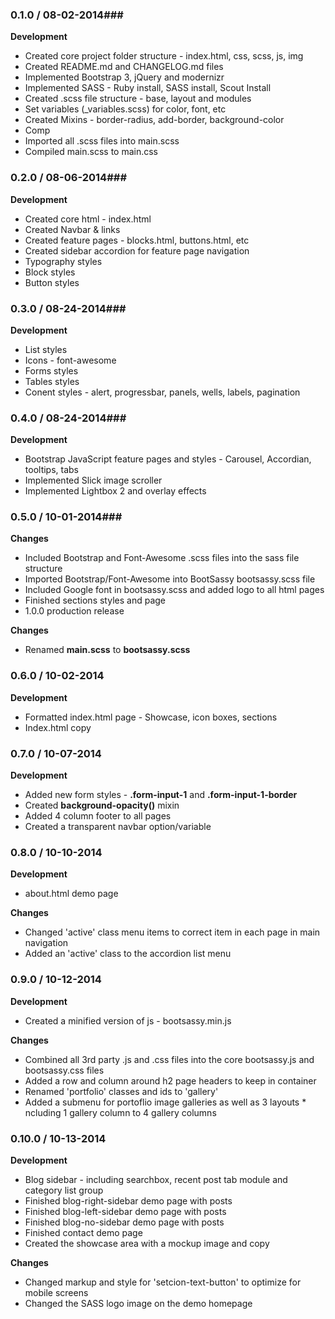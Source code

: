 ### 0.1.0 / 08-02-2014###
**Development**

* Created core project folder structure - index.html, css, scss, js, img
* Created README.md and CHANGELOG.md files
* Implemented Bootstrap 3, jQuery and modernizr
* Implemented SASS - Ruby install, SASS install, Scout Install
* Created .scss file structure - base, layout and modules
* Set variables (_variables.scss) for color, font, etc
* Created Mixins - border-radius, add-border, background-color
* Comp
* Imported all .scss files into main.scss
* Compiled main.scss to main.css

### 0.2.0 / 08-06-2014###
**Development**

* Created core html - index.html
* Created Navbar & links
* Created feature pages - blocks.html, buttons.html, etc
* Created sidebar accordion for feature page navigation
* Typography styles
* Block styles
* Button styles

### 0.3.0 / 08-24-2014###
**Development**

* List styles
* Icons - font-awesome
* Forms styles
* Tables styles
* Conent styles - alert, progressbar, panels, wells, labels, pagination


### 0.4.0 / 08-24-2014###
**Development**

* Bootstrap JavaScript feature pages and styles - Carousel, Accordian, tooltips, tabs
* Implemented Slick image scroller
* Implemented Lightbox 2 and overlay effects


### 0.5.0 / 10-01-2014###
**Changes**

* Included Bootstrap and Font-Awesome .scss files into the sass file structure
* Imported Bootstrap/Font-Awesome into BootSassy bootsassy.scss file
* Included Google font in bootsassy.scss and added logo to all html pages
* Finished sections styles and page
* 1.0.0 production release

**Changes**

* Renamed **main.scss** to **bootsassy.scss**

### 0.6.0 / 10-02-2014 ###
**Development**

* Formatted index.html page - Showcase, icon boxes, sections
* Index.html copy

### 0.7.0 / 10-07-2014 ###

**Development**

* Added new form styles - **.form-input-1** and **.form-input-1-border**
* Created **background-opacity()** mixin
* Added 4 column footer to all pages
* Created a transparent navbar option/variable

### 0.8.0 / 10-10-2014 ###

**Development**

* about.html demo page

**Changes**

* Changed 'active' class menu items to correct item in each page in main navigation
* Added an 'active' class to the accordion list menu

### 0.9.0 / 10-12-2014 ###
**Development**

* Created a minified version of js - bootsassy.min.js

**Changes**

* Combined all 3rd party .js and .css files into the core bootsassy.js and bootsassy.css files
* Added a row and column around h2 page headers to keep in container
* Renamed 'portfolio' classes and ids to 'gallery'
* Added a submenu for portoflio image galleries as well as 3 layouts * ncluding 1 gallery column to 4 gallery columns

### 0.10.0 / 10-13-2014 ###
**Development**

* Blog sidebar - including searchbox, recent post tab module and category list group
* Finished blog-right-sidebar demo page with posts
* Finished blog-left-sidebar demo page with posts
* Finished blog-no-sidebar demo page with posts
* Finished contact demo page
* Created the showcase area with a mockup image and copy


**Changes**

* Changed markup and style for 'setcion-text-button' to optimize for mobile screens
* Changed the SASS logo image on the demo homepage
